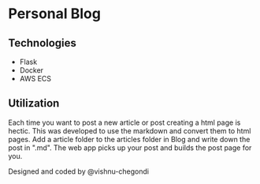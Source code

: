 # Personal Blog

## Technologies

- Flask
- Docker
- AWS ECS

## Utilization

Each time you want to post a new article or post creating a html page is hectic. This was developed to use the markdown and convert them to html pages. Add a article folder to the articles folder in Blog and write down the post in ".md". The web app picks up your post and builds the post page for you.


Designed and coded by @vishnu-chegondi